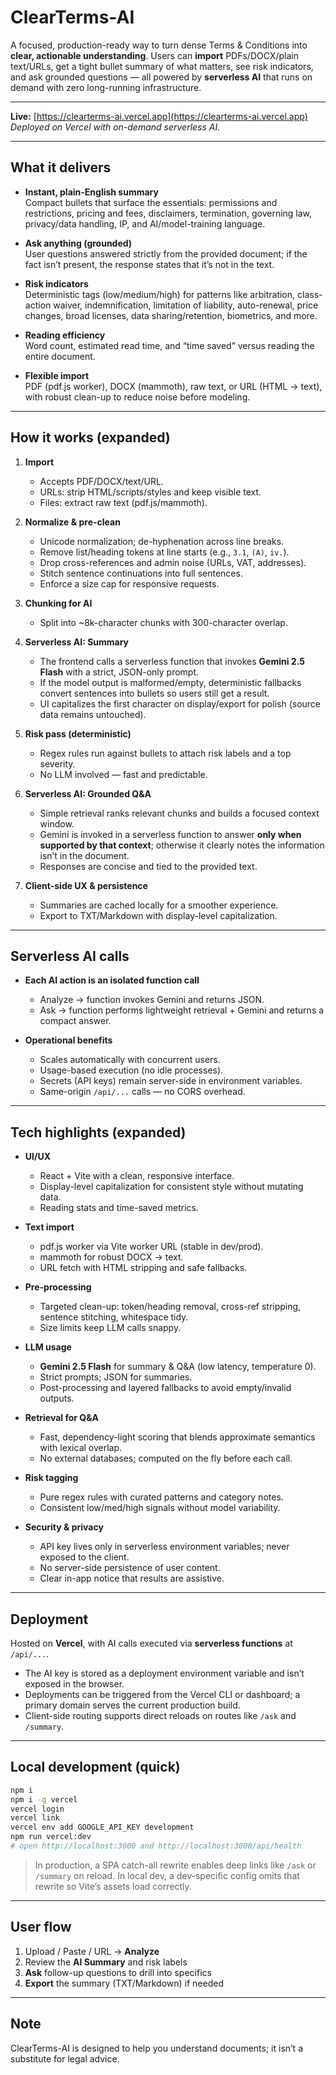 # ClearTerms-AI

A focused, production-ready way to turn dense Terms & Conditions into **clear, actionable understanding**. Users can **import** PDFs/DOCX/plain text/URLs, get a tight bullet summary of what matters, see risk indicators, and ask grounded questions — all powered by **serverless AI** that runs on demand with zero long-running infrastructure.

---

**Live:** [https://clearterms-ai.vercel.app](https://clearterms-ai.vercel.app)  
_Deployed on Vercel with on-demand serverless AI._

---

## What it delivers

-   **Instant, plain-English summary**  
    Compact bullets that surface the essentials: permissions and restrictions, pricing and fees, disclaimers, termination, governing law, privacy/data handling, IP, and AI/model-training language.

-   **Ask anything (grounded)**  
    User questions answered strictly from the provided document; if the fact isn’t present, the response states that it’s not in the text.

-   **Risk indicators**  
    Deterministic tags (low/medium/high) for patterns like arbitration, class-action waiver, indemnification, limitation of liability, auto-renewal, price changes, broad licenses, data sharing/retention, biometrics, and more.

-   **Reading efficiency**  
    Word count, estimated read time, and “time saved” versus reading the entire document.

-   **Flexible import**  
    PDF (pdf.js worker), DOCX (mammoth), raw text, or URL (HTML → text), with robust clean-up to reduce noise before modeling.

---

## How it works (expanded)

1. **Import**

    - Accepts PDF/DOCX/text/URL.
    - URLs: strip HTML/scripts/styles and keep visible text.
    - Files: extract raw text (pdf.js/mammoth).

2. **Normalize & pre-clean**

    - Unicode normalization; de-hyphenation across line breaks.
    - Remove list/heading tokens at line starts (e.g., `3.1`, `(A)`, `iv.`).
    - Drop cross-references and admin noise (URLs, VAT, addresses).
    - Stitch sentence continuations into full sentences.
    - Enforce a size cap for responsive requests.

3. **Chunking for AI**

    - Split into ~8k-character chunks with 300-character overlap.

4. **Serverless AI: Summary**

    - The frontend calls a serverless function that invokes **Gemini 2.5 Flash** with a strict, JSON-only prompt.
    - If the model output is malformed/empty, deterministic fallbacks convert sentences into bullets so users still get a result.
    - UI capitalizes the first character on display/export for polish (source data remains untouched).

5. **Risk pass (deterministic)**

    - Regex rules run against bullets to attach risk labels and a top severity.
    - No LLM involved — fast and predictable.

6. **Serverless AI: Grounded Q&A**

    - Simple retrieval ranks relevant chunks and builds a focused context window.
    - Gemini is invoked in a serverless function to answer **only when supported by that context**; otherwise it clearly notes the information isn’t in the document.
    - Responses are concise and tied to the provided text.

7. **Client-side UX & persistence**
    - Summaries are cached locally for a smoother experience.
    - Export to TXT/Markdown with display-level capitalization.

---

## Serverless AI calls

-   **Each AI action is an isolated function call**

    -   Analyze → function invokes Gemini and returns JSON.
    -   Ask → function performs lightweight retrieval + Gemini and returns a compact answer.

-   **Operational benefits**
    -   Scales automatically with concurrent users.
    -   Usage-based execution (no idle processes).
    -   Secrets (API keys) remain server-side in environment variables.
    -   Same-origin `/api/...` calls — no CORS overhead.

---

## Tech highlights (expanded)

-   **UI/UX**

    -   React + Vite with a clean, responsive interface.
    -   Display-level capitalization for consistent style without mutating data.
    -   Reading stats and time-saved metrics.

-   **Text import**

    -   pdf.js worker via Vite worker URL (stable in dev/prod).
    -   mammoth for robust DOCX → text.
    -   URL fetch with HTML stripping and safe fallbacks.

-   **Pre-processing**

    -   Targeted clean-up: token/heading removal, cross-ref stripping, sentence stitching, whitespace tidy.
    -   Size limits keep LLM calls snappy.

-   **LLM usage**

    -   **Gemini 2.5 Flash** for summary & Q&A (low latency, temperature 0).
    -   Strict prompts; JSON for summaries.
    -   Post-processing and layered fallbacks to avoid empty/invalid outputs.

-   **Retrieval for Q&A**

    -   Fast, dependency-light scoring that blends approximate semantics with lexical overlap.
    -   No external databases; computed on the fly before each call.

-   **Risk tagging**

    -   Pure regex rules with curated patterns and category notes.
    -   Consistent low/med/high signals without model variability.

-   **Security & privacy**
    -   API key lives only in serverless environment variables; never exposed to the client.
    -   No server-side persistence of user content.
    -   Clear in-app notice that results are assistive.

---

## Deployment

Hosted on **Vercel**, with AI calls executed via **serverless functions** at `/api/...`.

-   The AI key is stored as a deployment environment variable and isn’t exposed in the browser.
-   Deployments can be triggered from the Vercel CLI or dashboard; a primary domain serves the current production build.
-   Client-side routing supports direct reloads on routes like `/ask` and `/summary`.

---

## Local development (quick)

```bash
npm i
npm i -g vercel
vercel login
vercel link
vercel env add GOOGLE_API_KEY development
npm run vercel:dev
# open http://localhost:3000 and http://localhost:3000/api/health

```

> In production, a SPA catch-all rewrite enables deep links like `/ask` or `/summary` on reload. In local dev, a dev-specific config omits that rewrite so Vite’s assets load correctly.

---

## User flow

1. Upload / Paste / URL → **Analyze**
2. Review the **AI Summary** and risk labels
3. **Ask** follow-up questions to drill into specifics
4. **Export** the summary (TXT/Markdown) if needed

---

## Note

ClearTerms-AI is designed to help you understand documents; it isn’t a substitute for legal advice.

